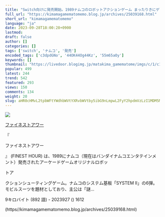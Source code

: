 ```yaml
---
title: "Switch向けに発売開始。1989ナムコのロボットアクションゲーム まったりきにゲームまとめも"
full_url: "https://kimamagamematomemo.blog.jp/archives/25039168.html"
short_url: "kimamagamematomemo"
language: "ja"
date: 2023-09-28T18:00:28+0900
lastmod: 
draft: false
author: []
categories: []
tags: ['switch', 'ナムコ', '発売']
encoded_tags: ['c3dpdGNo', '44OK44Og44Kz', '55m65aOy']
keywords: []
thumbnail: "https://livedoor.blogimg.jp/matakima_gamematome/imgs/c/1/c12d8ed0-s.jpg"
popular: 499
latest: 244
trend: 542
featured: 293
views: 150
comments: 134
weight: 20
slug: aHR0cHMvL2tpbWFtYWdhbWVtYXRvbWVtby5ibG9nLmpwL2FyY2hpdmVzLzI1MDM5MTY4Lmh0bWw=
---
```


![](https://livedoor.blogimg.jp/matakima_gamematome/imgs/c/1/c12d8ed0-s.jpg)

<div><a target='_blank' href='https//ja.wikipedia.org/wiki/%E3%83%95%E3%82%A1%E3%82%A4%E3%83%8D%E3%82%B9%E3%83%88%E3%82%A2%E3%83%AF%E3%83%BC' title='ファイネストアワー'><p>ファイネストアワー</p></a> <p class='searchresult'>『<p>ファイネストアワー</p>』 (FINEST HOUR) は、1989にナムコ（現在はバンダイナムコエンタテインメント）発売されたアーケードゲームオリジナルロボッ<p>トア</p>クションシューティングゲーム。ナムコのシステム基板「SYSTEM II」の6弾。 モビルスーツを題材としており、主公は「謎…</p> <p class='mw-search-result-data'>9キロバイト (892 語) - 2023927 () 1612</p></div>

(https//kimamagamematomemo.blog.jp/archives/25039168.html)
